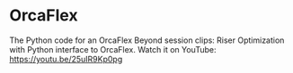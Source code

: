 # OrcaFlex
The Python code for an OrcaFlex Beyond session clips:
Riser Optimization with Python interface to OrcaFlex.
Watch it on YouTube:
https://youtu.be/25uIR9Kp0pg
